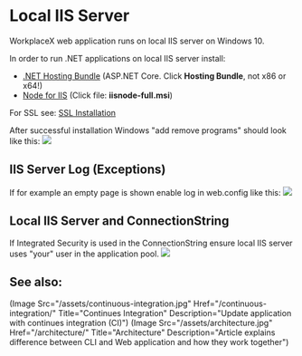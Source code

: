 # Local IIS Server <i class="fas fa-server"></i>
WorkplaceX web application runs on local IIS server on Windows 10.

In order to run .NET applications on local IIS server install:

* [.NET Hosting Bundle](https://dotnet.microsoft.com/download/dotnet) (ASP.NET Core. Click **Hosting Bundle**, not x86 or x64!)
* [Node for IIS](https://github.com/Azure/iisnode/releases) (Click file: **iisnode-full.msi**)

For SSL see: [SSL Installation](https://github.com/WorkplaceX/Util/tree/master/SSL)

After successful installation Windows "add remove programs" should look like this:
![](/assets/iis.png)

## IIS Server Log (Exceptions)
If for example an empty page is shown enable log in web.config like this:
![](/assets/iislog.png)

## Local IIS Server and ConnectionString
If Integrated Security is used in the ConnectionString ensure local IIS server uses "your" user in the application pool.
![](/assets/iisuser.png)

## See also:
(Image Src="/assets/continuous-integration.jpg" Href="/continuous-integration/" Title="Continues Integration" Description="Update application with continues integration (CI)")
(Image Src="/assets/architecture.jpg" Href="/architecture/" Title="Architecture" Description="Article explains difference between CLI and Web application and how they work together")
